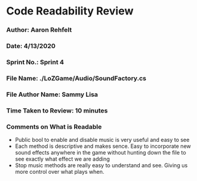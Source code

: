 # Code Readability Review

### Author: Aaron Rehfelt

### Date: 4/13/2020

### Sprint No.: Sprint 4

### File Name: ./LoZGame/Audio/SoundFactory.cs

### File Author Name: Sammy Lisa

### Time Taken to Review: 10 minutes

###  Comments on What is Readable
- Public bool to enable and disable music is very useful and easy to see
- Each method is descriptive and makes sence. Easy to incorporate new sound effects anywhere in the game without hunting down the file to see exactly what effect we are adding
- Stop music methods are really easy to understand and see. Giving us more control over what plays when.
